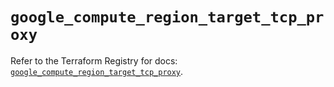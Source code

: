 # `google_compute_region_target_tcp_proxy`

Refer to the Terraform Registry for docs: [`google_compute_region_target_tcp_proxy`](https://registry.terraform.io/providers/hashicorp/google/6.31.0/docs/resources/compute_region_target_tcp_proxy).
